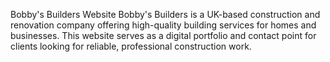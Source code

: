 Bobby's Builders Website
Bobby's Builders is a UK-based construction and renovation company offering high-quality building services for homes and businesses. This website serves as a digital portfolio and contact point for clients looking for reliable, professional construction work.
